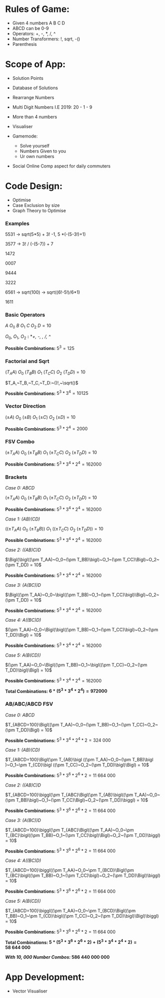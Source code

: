 # Rules of Game:

- Given 4 numbers A B C D
- ABCD can be 0-9
- Operators: +, -, *, /, ^
- Number Transformers: !, sqrt, -()
- Parenthesis

# Scope of App:

- Solution Points
- Database of Solutions

- Rearrange Numbers
- Multi Digit Numbers I.E 2019: 20 - 1 - 9
- More than 4 numbers
- Visualiser
- Gamemode:
    - Solve yourself
    - Numbers Given to you
    - Ur own numbers
- Social Online Comp aspect for daily commuters

# Code Design:

- Optimise
- Case Exclusion by size
- Graph Theory to Optimise

### Examples

5531 → sqrt(5*5) + 3! -1, 5 *(-(5-3!)+1)

3577 → 3! / (-(5-7)) + 7

1472

0007

9444

3222

6561 → sqrt(100) → sqrt((6!-5!)/6*1)

1611

### **Basic Operators**

$`A~O_0~B~O_1~C~O_2~D = 10`$

$`O_0,~O_1,~O_2`$   **:**   **+, -, *, /, ^** 

**Possible Combinations:** $`5^3 = 125`$

### **Factorial and Sqrt**

$`(T_AA)~O_0~(T_BB)~O_1~(T_CC)~O_2~(T_DD) = 10`$

$`T_A,~T_B,~T_C,~T_D:~()!,~\sqrt()`$

**Possible Combinations:** $`5^3 *3^4=10125`$ 

### **Vector Direction**

$`(\pm A)~O_0~(\pm B)~O_1~(\pm C)~O_2~(\pm D) = 10`$

**Possible Combinations:** $`5^3*2^4=2000`$ 

### **FSV Combo**

$`(\pm T_AA)~O_0~(\pm T_BB)~O_1~(\pm T_CC)~O_2~(\pm T_DD) = 10`$

**Possible Combinations:** $`5^3*3^4*2^4=162000`$ 

### **Brackets**

*Case 0:  ABCD*

$`(\pm T_AA)~O_0~(\pm T_BB)~O_1~(\pm T_CC)~O_2~(\pm T_DD) = 10`$

**Possible Combinations:** $`5^3*3^4*2^4=162000`$ 

*Case 1:  (AB)(CD)*

$`\bigl ((\pm T_AA)~O_0~(\pm T_BB)\bigl )~O_1~\bigl ((\pm T_CC)~O_2~(\pm T_DD)\bigl ) = 10`$

**Possible Combinations:** $`5^3*3^4*2^4=162000`$ 

*Case 2:  ((AB)C)D*

$`\Bigl(\bigl((\pm T_AA)~O_0~(\pm T_BB)\bigl)~O_1~(\pm T_CC)\Bigl)~O_2~(\pm T_DD) = 10`$

**Possible Combinations:** $`5^3*3^4*2^4=162000`$ 

*Case 3: (A(BC))D*

$`\Bigl((\pm T_AA)~O_0~\bigl((\pm T_BB)~O_1~(\pm T_CC)\bigl)\Bigl)~O_2~(\pm T_DD) = 10`$

**Possible Combinations:** $`5^3*3^4*2^4=162000`$ 

*Case 4:  A((BC)D)*

$`(\pm T_AA)~O_0~\Bigl(\bigl((\pm T_BB)~O_1~(\pm T_CC)\bigl)~O_2~(\pm T_DD)\Bigl) = 10`$

**Possible Combinations:** $`5^3*3^4*2^4=162000`$ 

*Case 5:  A(B(CD))*

$`(\pm T_AA)~O_0~\Bigl((\pm T_BB)~O_1~\bigl((\pm T_CC)~O_2~(\pm T_DD)\bigl)\Bigl) = 10`$

**Possible Combinations:** $`5^3*3^4*2^4=162000`$ 

**Total Combinations: $`6*(5^3*3^4*2^4)= 972000`$**

### **AB/ABC/ABCD FSV**

*Case 0:  ABCD*

$`T_{ABCD=100}\Bigl((\pm T_AA)~O_0~(\pm T_BB)~O_1~(\pm T_CC)~O_2~(\pm T_DD)\Bigl) = 10`$

**Possible Combinations:** $`5^3*3^4*2^4*2=324~000`$ 

*Case 1:  (AB)(CD)*

$`T_{ABCD=100}\Bigl(\pm T_{AB}\bigl ((\pm T_AA)~O_0~(\pm T_BB)\bigl )~O_1~\pm T_{CD}\bigl ((\pm T_CC)~O_2~(\pm T_DD)\bigl)\Bigl) = 10`$

**Possible Combinations:** $`5^3*3^6*2^6*2=11~664~000`$ 

*Case 2:  ((AB)C)D*

$`T_{ABCD=100}\biggl(\pm T_{ABC}\Bigl(\pm T_{AB}\bigl((\pm T_AA)~O_0~(\pm T_BB)\bigl)~O_1~(\pm T_CC)\Bigl)~O_2~(\pm T_DD)\biggl) = 10`$

**Possible Combinations:** $`5^3*3^6*2^6*2=11~664~000`$ 

*Case 3: (A(BC))D*

$`T_{ABCD=100}\biggl(\pm T_{ABC}\Bigl((\pm T_AA)~O_0~\pm T_{BC}\bigl((\pm T_BB)~O_1~(\pm T_CC)\bigl)\Bigl)~O_2~(\pm T_DD)\biggl) = 10`$

**Possible Combinations:** $`5^3*3^6*2^6*2=11~664~000`$ 

*Case 4:  A((BC)D)*

$`T_{ABCD=100}\biggl((\pm T_AA)~O_0~\pm T_{BCD}\Bigl(\pm T_{BC}\bigl((\pm T_BB)~O_1~(\pm T_CC)\bigl)~O_2~(\pm T_DD)\Bigl)\biggl) = 10`$

**Possible Combinations:** $`5^3*3^6*2^6*2=11~664~000`$ 

*Case 5:  A(B(CD))*

$`T_{ABCD=100}\biggl((\pm T_AA)~O_0~\pm T_{BCD}\Bigl((\pm T_BB)~O_1~\pm T_{CD}\bigl((\pm T_CC)~O_2~(\pm T_DD)\bigl)\Bigl)\biggl) = 10`$

**Possible Combinations:** $`5^3*3^6*2^6*2=11~664~000`$ 

**Total Combinations: $`5*(5^3*3^6*2^6*2) + (5^3*3^4*2^4*2) = 58~644~000`$**

***With 10, 000 Number Combos:*  586 440 000 000**

# App Development:

- Vector Visualiser